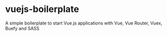 # vuejs-boilerplate
A simple boilerplate to start Vue.js applications with Vue, Vue Router, Vuex, Buefy and SASS
